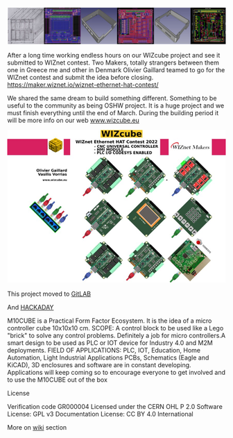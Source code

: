 <p align="center"><img src="banner_strip.jpg"></p>

After a long time working endless hours on our WIZcube project and see it submitted to WIZnet contest.
Two Makers, totally strangers between them  one in Greece me and other in Denmark Olivier Gaillard teamed to go for the WIZnet contest and submit the idea before closing.
https://maker.wiznet.io/wiznet-ethernet-hat-contest/

We shared the same dream to build something different. Something to be useful to the community as being OSHW project.
It is a huge project and we must finish everything until the end of March.
During the building period it will be more info on our web www.wizcube.eu

<p align="center"><img src="cover.jpg"></p>

This project moved to <a href="http://gitlab.com/m10cube/m10">GitLAB</a><p>
And <a href="https://hackaday.io/project/171770-m10cube">HACKADAY</a>

M10CUBE is a Practical Form Factor Ecosystem. It is the idea of a micro controller cube 10x10x10 cm.
SCOPE:
A control block to be used like a Lego "brick" to solve any control problems. Definitely a job for micro controllers.A smart design to be used as PLC or IOT device for Industry 4.0 and M2M deployments.
FIELD OF APPLICATIONS:
PLC, IOT, Education, Home Automation, Light Industrial Applications
PCBs, Schematics (Eagle and KiCAD), 3D enclosures and software are in constant developing.
Applications will keep coming so to encourage everyone to get involved and to use the M10CUBE out of the box

License

Verification code  GR000004
Licensed under the  CERN OHL P 2.0 
Software License: GPL v3
Documentation License: CC BY 4.0 International

More on <a href="https://github.com/M10CUBE/M10/wiki">wiki</a> section




